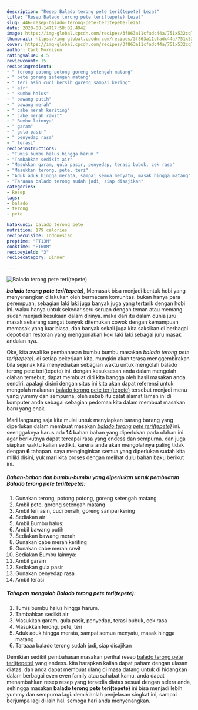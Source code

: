 ```yaml
---
description: "Resep Balado terong pete teri(tepete) Lezat"
title: "Resep Balado terong pete teri(tepete) Lezat"
slug: 446-resep-balado-terong-pete-teritepete-lezat
date: 2020-08-14T17:58:02.494Z
image: https://img-global.cpcdn.com/recipes/3f863a11cfadc44a/751x532cq70/balado-terong-pete-teritepete-foto-resep-utama.jpg
thumbnail: https://img-global.cpcdn.com/recipes/3f863a11cfadc44a/751x532cq70/balado-terong-pete-teritepete-foto-resep-utama.jpg
cover: https://img-global.cpcdn.com/recipes/3f863a11cfadc44a/751x532cq70/balado-terong-pete-teritepete-foto-resep-utama.jpg
author: Carl Morrison
ratingvalue: 4.5
reviewcount: 15
recipeingredient:
- " terong potong potong goreng setengah matang"
- " pete goreng setengah matang"
- " teri asin cuci bersih goreng sampai kering"
- " air"
- " Bumbu halus"
- " bawang putih"
- " bawang merah"
- " cabe merah keriting"
- " cabe merah rawit"
- " Bumbu lainnya"
- " garam"
- " gula pasir"
- " penyedap rasa"
- " terasi"
recipeinstructions:
- "Tumis bumbu halus hingga harum."
- "Tambahkan sedikit air"
- "Masukkan garam, gula pasir, penyedap, terasi bubuk, cek rasa"
- "Masukkan terong, pete, teri"
- "Aduk aduk hingga merata, sampai semua menyatu, masak hingga matang"
- "Taraaaa balado terong sudah jadi, siap disajikan"
categories:
- Resep
tags:
- balado
- terong
- pete

katakunci: balado terong pete 
nutrition: 179 calories
recipecuisine: Indonesian
preptime: "PT13M"
cooktime: "PT60M"
recipeyield: "3"
recipecategory: Dinner

---
```



![Balado terong pete teri(tepete)](https://img-global.cpcdn.com/recipes/3f863a11cfadc44a/751x532cq70/balado-terong-pete-teritepete-foto-resep-utama.jpg)

<b><i>balado terong pete teri(tepete)</i></b>, Memasak bisa menjadi bentuk hobi yang menyenangkan dilakukan oleh bermacam komunitas. bukan hanya para perempuan, sebagian laki laki juga banyak juga yang tertarik dengan hobi ini. walau hanya untuk sekedar seru seruan dengan teman atau memang sudah menjadi kesukaan dalam dirinya. maka dari itu dalam dunia juru masak sekarang sangat banyak ditemukan cowok dengan kemampuan memasak yang luar biasa, dan banyak sekali juga kita saksikan di berbagai depot dan restoran yang menggunakan koki laki laki sebagai juru masak andalan nya.

Oke, kita awali ke pembahasan bumbu bumbu masakan <i>balado terong pete teri(tepete)</i>. di setiap pekerjaan kita, mungkin akan terasa menggembirakan bila sejenak kita menyediakan sebagian waktu untuk mengolah balado terong pete teri(tepete) ini. dengan kesuksesan anda dalam mengolah olahan tersebut, dapat membuat diri kita bangga oleh hasil masakan anda sendiri. apalagi disini dengan situs ini kita akan dapat referensi untuk mengolah makanan <u>balado terong pete teri(tepete)</u> tersebut menjadi menu yang yummy dan sempurna, oleh sebab itu catat alamat laman ini di komputer anda sebagai sebagian pedoman kita dalam membuat masakan baru yang enak.




Mari langsung saja kita mulai untuk menyiapkan barang barang yang diperlukan dalam membuat masakan <u><i>balado terong pete teri(tepete)</i></u> ini. seenggaknya harus ada <b>14</b> bahan bahan yang diperlukan pada olahan ini. agar berikutnya dapat tercapai rasa yang endess dan sempurna. dan juga siapkan waktu kalian sedikit, karena anda akan mengolahnya paling tidak dengan <b>6</b> tahapan. saya menginginkan semua yang diperlukan sudah kita miliki disini, yuk mari kita proses dengan melihat dulu bahan baku berikut ini.

<!--inarticleads1-->

##### Bahan-bahan dan bumbu-bumbu yang diperlukan untuk pembuatan Balado terong pete teri(tepete):

1. Gunakan  terong, potong potong, goreng setengah matang
1. Ambil  pete, goreng setengah matang
1. Ambil  teri asin, cuci bersih, goreng sampai kering
1. Sediakan  air
1. Ambil  Bumbu halus:
1. Ambil  bawang putih
1. Sediakan  bawang merah
1. Gunakan  cabe merah keriting
1. Gunakan  cabe merah rawit
1. Sediakan  Bumbu lainnya:
1. Ambil  garam
1. Sediakan  gula pasir
1. Gunakan  penyedap rasa
1. Ambil  terasi




<!--inarticleads2-->

##### Tahapan mengolah Balado terong pete teri(tepete):

1. Tumis bumbu halus hingga harum.
1. Tambahkan sedikit air
1. Masukkan garam, gula pasir, penyedap, terasi bubuk, cek rasa
1. Masukkan terong, pete, teri
1. Aduk aduk hingga merata, sampai semua menyatu, masak hingga matang
1. Taraaaa balado terong sudah jadi, siap disajikan




Demikian sedikit pembahasan masakan perihal resep <u>balado terong pete teri(tepete)</u> yang endess. kita harapkan kalian dapat paham dengan ulasan diatas, dan anda dapat membuat ulang di masa datang untuk di hidangkan dalam berbagai even even family atau sahabat kamu. anda dapat menambahkan resep resep yang tersedia diatas sesuai dengan selera anda, sehingga masakan <b>balado terong pete teri(tepete)</b> ini bisa menjadi lebih yummy dan sempurna lagi. demikianlah penjelasan singkat ini, sampai berjumpa lagi di lain hal. semoga hari anda menyenangkan.
